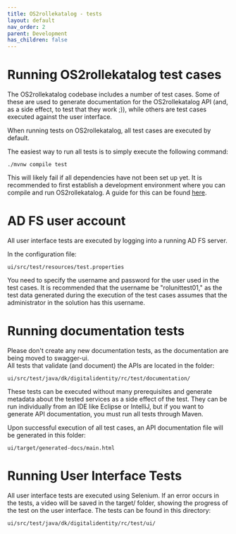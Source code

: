 ```yaml
---
title: OS2rollekatalog - tests
layout: default
nav_order: 2
parent: Development
has_children: false
---
```


# Running OS2rollekatalog test cases
The OS2rollekatalog codebase includes a number of test cases. Some of these are used to generate documentation for the OS2rollekatalog API (and, as a side effect, to test that they work ;)), while others are test cases executed against the user interface.  
  
When running tests on OS2rollekatalog, all test cases are executed by default.  
  
The easiest way to run all tests is to simply execute the following command:  
```
./mvnw compile test
```
This will likely fail if all dependencies have not been set up yet. It is recommended to first establish a development environment where you can compile and run OS2rollekatalog. A guide for this can be found [here](dev-role-catalogue).

# AD FS user account
All user interface tests are executed by logging into a running AD FS server.

In the configuration file:
```
ui/src/test/resources/test.properties
```
You need to specify the username and password for the user used in the test cases. It is recommended that the username be "rolunittest01," as the test data generated during the execution of the test cases assumes that the administrator in the solution has this username.  


# Running documentation tests
Please don't create any new documentation tests, as the documentation are being moved to swagger-ui.  
All tests that validate (and document) the APIs are located in the folder:  
```
ui/src/test/java/dk/digitalidentity/rc/test/documentation/
```

These tests can be executed without many prerequisites and generate metadata about the tested services as a side effect of the test. They can be run individually from an IDE like Eclipse or IntelliJ, but if you want to generate API documentation, you must run all tests through Maven.  
  
Upon successful execution of all test cases, an API documentation file will be generated in this folder:  
```
ui/target/generated-docs/main.html
```

# Running User Interface Tests
All user interface tests are executed using Selenium. If an error occurs in the tests, a video will be saved in the target/ folder, showing the progress of the test on the user interface.
The tests can be found in this directory:   
```
ui/src/test/java/dk/digitalidentity/rc/test/ui/
```
